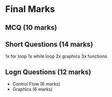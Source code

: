 
# Final Marks

## MCQ (10 marks)

## Short Questions (14 marks)

1x for loop
1x while loop
2x graphics
3x functions

## Logn Questions (12 marks)

- Control Flow (6 marks)
- Graphics (6 marks)